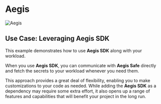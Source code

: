 # Aegis

![Aegis](../../assets/aegis-icon.png "Aegis")

## Use Case: Leveraging Aegis SDK

This example demonstrates how to use **Aegis SDK** along with your workload.

When you use **Aegis SDK**, you can communicate with **Aegis Safe** directly
and fetch the secrets to your workload whenever you need them.

This approach provides a great deal of flexibility, enabling you to make 
customizations to your code as needed. While adding the **Aegis SDK** as a 
dependency may require some extra effort, it also opens up a range of
features and capabilities that will benefit your project in the long run.

